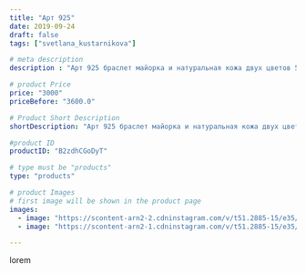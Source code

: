 ```yaml
---
title: "Арт 925"
date: 2019-09-24
draft: false
tags: ["svetlana_kustarnikova"]

# meta description
description : "Арт 925 браслет майорка и натуральная кожа двух цветов 5 рядов"

# product Price
price: "3000"
priceBefore: "3600.0"

# Product Short Description
shortDescription: "Арт 925 браслет майорка и натуральная кожа двух цветов 5 рядов"

#product ID
productID: "B2zdhCGoDyT"

# type must be "products"
type: "products"

# product Images
# first image will be shown in the product page
images:
  - image: "https://scontent-arn2-2.cdninstagram.com/v/t51.2885-15/e35/70020083_156410948888988_4891908743028723398_n.jpg?se=7&tp=1&_nc_ht=scontent-arn2-2.cdninstagram.com&_nc_cat=100&_nc_ohc=qJ1pOq1oscIAX-6m5ry&ccb=7-4&oh=4928a56cd8ab72d5863e71cae72681a4&oe=608398F6&ig_cache_key=MjE0MDE4NDA1MjMwNTcyMTgxMg%3D%3D.2-ccb7-4"
  - image: "https://scontent-arn2-1.cdninstagram.com/v/t51.2885-15/e35/70911966_935940263442976_5135124797496279925_n.jpg?se=8&tp=1&_nc_ht=scontent-arn2-1.cdninstagram.com&_nc_cat=104&_nc_ohc=MuMhSnBBYb0AX8ze2sd&ccb=7-4&oh=270f22b5d882155d533796e06ed96642&oe=608162F9&ig_cache_key=MjE0MDE4NDA1MjI4ODg1NTc4NQ%3D%3D.2-ccb7-4"

---
```

lorem
